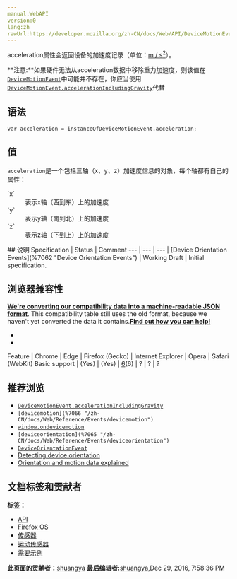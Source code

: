 ```yaml
---
manual:WebAPI
version:0
lang:zh
rawUrl:https://developer.mozilla.org/zh-CN/docs/Web/API/DeviceMotionEvent/acceleration
---
```






acceleration属性会返回设备的加速度记录（单位：[m / s<sup>2</sup>](%7052 "")）。

**注意:**如果硬件无法从acceleration数据中移除重力加速度，则该值在[`DeviceMotionEvent`](%2664 "DeviceMotionEvent为web开发者提供了关于设备的位置和方向改变的速度的信息。")中可能并不存在，你应当使用[`DeviceMotionEvent.accelerationIncludingGravity`](%7053 "accelerationIncludingGravity属性返回设备的加速度的记录，单位为米每秒平方（m / s2）。与已移除重力加速度的DeviceMotionEvent.acceleration不同，此值是由用户引起的设备的加速度和由重力加速度的总和。")代替

## 语法<a name="语法"></a>

```
var acceleration = instanceOfDeviceMotionEvent.acceleration;

```

## 值<a name="值"></a>


`acceleration`是一个包括三轴（x、y、z）加速度信息的对象，每个轴都有自己的属性：

<dl><dt id=''>`x`</dt><dd>表示x轴（西到东）上的加速度</dd><dt id=''>`y`</dt><dd>表示y轴（南到北）上的加速度</dd><dt id=''>`z`</dt><dd>表示z轴（下到上）上的加速度</dd></dl>
## 说明<a name="说明"></a>
Specification | Status | Comment 
 ---  |  ---  |  ---  | 
[Device Orientation Events](%7062 "Device Orientation Events") | Working Draft | Initial specification. 


## 浏览器兼容性<a name="浏览器兼容性"></a>


**[We&#39;re converting our compatibility data into a machine-readable JSON format](%3344 "")**. This compatibility table still uses the old format, because we haven&#39;t yet converted the data it contains.**[Find out how you can help!](%3392 "")**


* 
* 
Feature | Chrome | Edge | Firefox (Gecko) | Internet Explorer | Opera | Safari (WebKit) 
Basic support | (Yes) | (Yes) | [6](%3569 "Released on 2011-08-16.")(6) | ? | ? | ? 




## 推荐浏览<a name="推荐浏览"></a>

* [`DeviceMotionEvent.accelerationIncludingGravity`](%7053 "accelerationIncludingGravity属性返回设备的加速度的记录，单位为米每秒平方（m / s2）。与已移除重力加速度的DeviceMotionEvent.acceleration不同，此值是由用户引起的设备的加速度和由重力加速度的总和。")
* `[devicemotion](%7066 "/zh-CN/docs/Web/Reference/Events/devicemotion")`
* [`window.ondevicemotion`](%21302 "此页面仍未被本地化, 期待您的翻译!")
* `[deviceorientation](%7065 "/zh-CN/docs/Web/Reference/Events/deviceorientation")`
* [`DeviceOrientationEvent`](%2665 "DeviceOrientationEvent提供给网页开发者当设备（指手机，平板等移动设备）在浏览页面时物理旋转的信息。")
* [Detecting device orientation](%7067 "/en-US/docs/WebAPI/Detecting_device_orientation")
* [Orientation and motion data explained](%7068 "Orientation and motion data explained")



## 文档标签和贡献者
**标签：**
* [API](%50 "")
* [Firefox OS](%7069 "")
* [传感器](%7002 "")
* [运动传感器](%7071 "")
* [需要示例](%7005 "")

**此页面的贡献者：**[shuangya](%7006 "")
**最后编辑者:**[shuangya](%7006 ""),<time>Dec 29, 2016, 7:58:36 PM</time>


